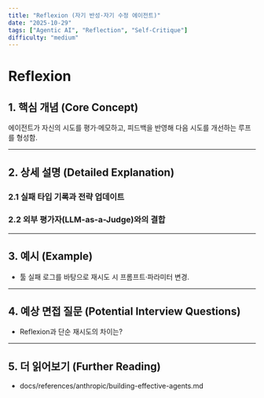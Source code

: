 ```yaml
---
title: "Reflexion (자기 반성·자기 수정 에이전트)"
date: "2025-10-29"
tags: ["Agentic AI", "Reflection", "Self-Critique"]
difficulty: "medium"
---
```


# Reflexion

## 1. 핵심 개념 (Core Concept)

에이전트가 자신의 시도를 평가·메모하고, 피드백을 반영해 다음 시도를 개선하는 루프를 형성함.

---

## 2. 상세 설명 (Detailed Explanation)

### 2.1 실패 타입 기록과 전략 업데이트
### 2.2 외부 평가자(LLM-as-a-Judge)와의 결합

---

## 3. 예시 (Example)

- 툴 실패 로그를 바탕으로 재시도 시 프롬프트·파라미터 변경.

---

## 4. 예상 면접 질문 (Potential Interview Questions)

- Reflexion과 단순 재시도의 차이는?

---

## 5. 더 읽어보기 (Further Reading)

- docs/references/anthropic/building-effective-agents.md

